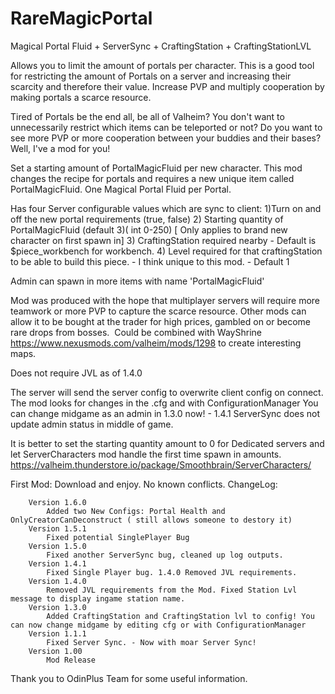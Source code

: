 # RareMagicPortal

Magical Portal Fluid + ServerSync + CraftingStation + CraftingStationLVL

Allows you to limit the amount of portals per character. This is a good tool for restricting the amount of Portals on a server and increasing their scarcity and therefore their value.
Increase PVP and multiply cooperation by making portals a scarce resource. 

Tired of Portals be the end all, be all of Valheim? You don't want to unnecessarily restrict which items can be teleported or not? Do you want
to see more PVP or more cooperation between your buddies and their bases?
Well, I've a mod for you!

Set a starting amount of PortalMagicFluid per new character.  This mod changes the recipe for portals and requires a new unique item called PortalMagicFluid. One Magical Portal Fluid per Portal.

Has four Server configurable values which are sync to client:
1)Turn on and off the new portal requirements (true, false)
2) Starting quantity of PortalMagicFluid (default 3)( int 0-250) [ Only applies to brand new character on first spawn in]
3) CraftingStation required nearby - Default is $piece_workbench for workbench.
4) Level required for that craftingStation to be able to build this piece. - I think unique to this mod. - Default 1

Admin can spawn in more items with name 'PortalMagicFluid'

Mod was produced with the hope that multiplayer servers will require more teamwork or more PVP to capture the scarce resource.
Other mods can allow it to be bought at the trader for high prices, gambled on or become rare drops from bosses.
﻿
Could be combined with WayShrine https://www.nexusmods.com/valheim/mods/1298 to create interesting maps.

Does not require JVL as of 1.4.0

The server will send the server config to overwrite client config on connect. The mod looks for changes in the .cfg and with ConfigurationManager
You can change midgame as an admin in 1.3.0 now!  - 1.4.1 ServerSync does not update admin status in middle of game.

It is better to set the starting quantity amount to 0 for Dedicated servers and let ServerCharacters mod handle the first time spawn in amounts.
https://valheim.thunderstore.io/package/Smoothbrain/ServerCharacters/

First Mod: Download and enjoy.
No known conflicts.
ChangeLog:
        

        Version 1.6.0
            Added two New Configs: Portal Health and OnlyCreatorCanDeconstruct ( still allows someone to destory it)
        Version 1.5.1
            Fixed potential SinglePlayer Bug
        Version 1.5.0
            Fixed another ServerSync bug, cleaned up log outputs.
        Version 1.4.1
            Fixed Single Player bug. 1.4.0 Removed JVL requirements.
        Version 1.4.0
            ﻿Removed JVL requirements from the Mod. Fixed Station Lvl message to display ingame station name.
        Version 1.3.0
            Added CraftingStation and CraftingStation lvl to config! You can now change midgame by editing cfg or with ConfigurationManager
        Version 1.1.1
            Fixed Server Sync. - Now with moar Server Sync!
        Version 1.00
            Mod Release



Thank you to OdinPlus Team for some useful information.